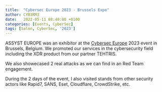 ```yaml
---
title:  "Cybersec Europe 2023 - Brussels Expo"
author: CYB3RM3
date:   2022-05-11 08:40:00 +0100
categories: [Events, CyberSec]
tags: [Salon, CyberSec, '2023']
---
```

ASSYST EUROPE was an exhibitor at the <a href="https://www.cyberseceurope.com/" target="_blank">Cybersec Europe</a> 2023 event in Brussels, Belgium.
We promoted our services in the cybersecurity field including the XDR product from our partner TEHTRIS.

We also showecased 2 real attacks as we can find in an Red Team engagement.

During the 2 days of the event, I also visited stands from other security actors like Rapid7, SANS, Eset, Cloudflare, CrowdStrike, etc.
